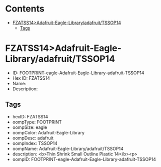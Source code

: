 



Contents
========

* [FZATSS14>Adafruit-Eagle-Library/adafruit/TSSOP14](#fzatss14adafruit-eagle-libraryadafruittssop14)
	* [Tags](#tags)

# FZATSS14>Adafruit-Eagle-Library/adafruit/TSSOP14

- ID: FOOTPRINT-eagle-Adafruit-Eagle-Library-adafruit-TSSOP14
- Hex ID: FZATSS14
- Name: 
- Description: 

## Tags

- hexID: FZATSS14
- oompType: FOOTPRINT
- oompSize: eagle
- oompColor: Adafruit-Eagle-Library
- oompDesc: adafruit
- oompIndex: TSSOP14
- oompName: Adafruit-Eagle-Library/adafruit/TSSOP14
- description: &lt;b&gt;Thin Shrink Small Outline Plastic 14&lt;/b&gt;&lt;p&gt;
- oompID: FOOTPRINT-eagle-Adafruit-Eagle-Library-adafruit-TSSOP14
